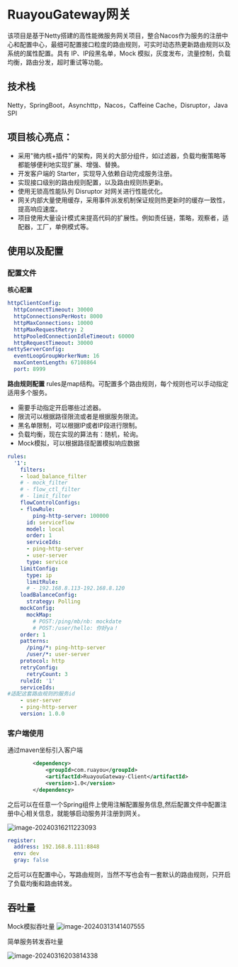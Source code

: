 # RuayouGateway网关

该项目是基于Netty搭建的高性能微服务网关项目，整合Nacos作为服务的注册中心和配置中心，最细可配置接口粒度的路由规则，可实时动态热更新路由规则以及系统的属性配置。具有 IP、IP段黑名单，Mock 模拟，灰度发布，流量控制，负载均衡，路由分发，超时重试等功能。

## 技术栈

Netty，SpringBoot，Asynchttp，Nacos，Caffeine Cache，Disruptor，Java SPI

## 项目核心亮点：

- 采用"微内核+插件"的架构，网关的大部分组件，如过滤器，负载均衡策略等都能够便利地实现扩展、增强、替换。
- 开发客户端的 Starter，实现导入依赖自动完成服务注册。
- 实现接口级别的路由规则配置，以及路由规则热更新。
- 使用无锁高性能队列 Disruptor 对网关进行性能优化。
- 网关内部大量使用缓存，采用事件派发机制保证规则热更新时的缓存一致性，提高响应速度。
- 项目使用大量设计模式来提高代码的扩展性。例如责任链，策略，观察者，适配器，工厂，单例模式等。



## 使用以及配置

### 配置文件

**核心配置**

````yaml
httpClientConfig:
  httpConnectTimeout: 30000
  httpConnectionsPerHost: 8000
  httpMaxConnections: 10000
  httpMaxRequestRetry: 2
  httpPooledConnectionIdleTimeout: 60000
  httpRequestTimeout: 30000
nettyServerConfig:
  eventLoopGroupWorkerNum: 16
  maxContentLength: 67108864
  port: 8999
````

**路由规则配置**
rules是map结构。可配置多个路由规则，每个规则也可以手动指定适用多个服务。

- 需要手动指定开启哪些过滤器。
- 限流可以根据路径限流或者是根据服务限流。
- 黑名单限制，可以根据IP或者IP段进行限制。
- 负载均衡，现在实现的算法有：随机，轮询。
- Mock模拟，可以根据路径配置模拟响应数据

````yaml
rules:
  '1':
    filters:
    - load_balance_filter
    # - mock_filter
    # - flow_ctl_filter
    # - limit_filter
    flowControlConfigs:
    - flowRule:
        ping-http-server: 100000
      id: serviceflow
      model: local
      order: 1
      serviceIds:
      - ping-http-server
      - user-server
      type: service
    limitConfig:
      type: ip
      limitRule:
      # - 192.168.8.113-192.168.8.120
    loadBalanceConfig:
      strategy: Polling
    mockConfig:
      mockMap:
        # POST:/ping/mb/nb: mockdate
        # POST:/user/hello: 你好ya！
    order: 1
    patterns:
      /ping/*: ping-http-server
      /user/*: user-server
    protocol: http
    retryConfig:
      retryCount: 3
    ruleId: '1'
    serviceIds:
#适配这套路由规则的服务id
    - user-server
    - ping-http-server
    version: 1.0.0
````



### 客户端使用

通过maven坐标引入客户端
````xml
        <dependency>
            <groupId>com.ruayou</groupId>
            <artifactId>RuayouGateway-Client</artifactId>
            <version>1.0</version>
        </dependency>
````

之后可以在任意一个Spring组件上使用注解配置服务信息,然后配置文件中配置注册中心相关信息，就能够启动服务并注册到网关。

![image-20240316211223093](https://cdn.jsdelivr.net/gh/YuanErya/pictures@main/img/202403162112137.png)

````yaml
register:
  address: 192.168.8.111:8848
  env: dev
  gray: false
````

之后可以在配置中心，写路由规则，当然不写也会有一套默认的路由规则，只开启了负载均衡和路由转发。



## 吞吐量

Mock模拟吞吐量
![image-20240313141407555](https://cdn.jsdelivr.net/gh/YuanErya/pictures@main/img/202403131414604.png)

简单服务转发吞吐量

![image-20240316203814338](https://cdn.jsdelivr.net/gh/YuanErya/pictures@main/img/202403162038482.png)
